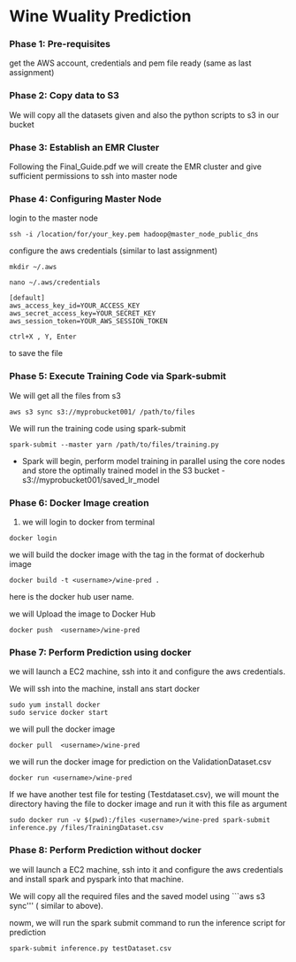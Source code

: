 # Wine Wuality Prediction

### Phase 1: Pre-requisites
get the AWS account, credentials and pem file ready (same as last assignment)

### Phase 2: Copy data to S3
We will copy all the datasets given and also the python scripts to s3 in our bucket

### Phase 3: Establish an EMR Cluster
Following the Final_Guide.pdf we will create the EMR cluster and give sufficient permissions to ssh into master node

### Phase 4: Configuring Master Node
login to the master node
```
ssh -i /location/for/your_key.pem hadoop@master_node_public_dns
```
configure the aws credentials (similar to last assignment)
```agsl
mkdir ~/.aws
```
```
nano ~/.aws/credentials
```
```
[default]
aws_access_key_id=YOUR_ACCESS_KEY
aws_secret_access_key=YOUR_SECRET_KEY
aws_session_token=YOUR_AWS_SESSION_TOKEN
```
```
ctrl+X , Y, Enter
```
to save the file

### Phase 5: Execute Training Code via Spark-submit
We will get all the files from s3
``` 
aws s3 sync s3://myprobucket001/ /path/to/files
```
We will run the training code using spark-submit
```
spark-submit --master yarn /path/to/files/training.py
```
- Spark will begin, perform model training in parallel using the core nodes and store the optimally trained model in the S3 bucket - s3://myprobucket001/saved_lr_model

### Phase 6: Docker Image creation
1. we will login to docker from terminal
```
docker login
```
we will build the docker image with the tag in the format of dockerhub image
```
docker build -t <username>/wine-pred .
```
here <username> is the docker hub user name.

we will Upload the image to Docker Hub
```
docker push  <username>/wine-pred
```

### Phase 7: Perform Prediction using docker
we will launch a EC2 machine, ssh into it and configure the aws credentials.

We will ssh into the machine, install ans start docker
```
sudo yum install docker
sudo service docker start
```
we will pull the docker image 
```
docker pull  <username>/wine-pred
```
we will run the docker image for prediction on the ValidationDataset.csv
```
docker run <username>/wine-pred
```
If we have another test file for testing (Testdataset.csv), we will mount the directory having the file to docker image and run it with this file as argument
```
sudo docker run -v $(pwd):/files <username>/wine-pred spark-submit inference.py /files/TrainingDataset.csv
```

### Phase 8: Perform Prediction without docker
we will launch a EC2 machine, ssh into it and configure the aws credentials and install spark and pyspark into that machine.

We will copy all the required files and the saved model using ```aws s3 sync''' ( similar to above).

nowm, we will run the spark submit command to run the inference script for prediction
```
spark-submit inference.py testDataset.csv
```

